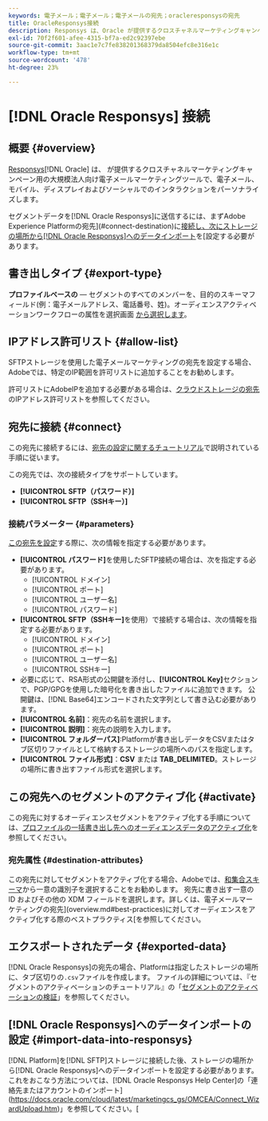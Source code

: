```yaml
---
keywords: 電子メール；電子メール；電子メールの宛先；oracleresponsysの宛先
title: OracleResponsys接続
description: Responsys は、Oracle が提供するクロスチャネルマーケティングキャンペーン用の大規模法人向け電子メールマーケティングツールで、電子メール、モバイル、ディスプレイおよびソーシャルでのインタラクションをパーソナライズします。
exl-id: 70f2f601-afee-4315-bf7a-ed2c92397ebe
source-git-commit: 3aac1e7c7fe838201368379da8504efc8e316e1c
workflow-type: tm+mt
source-wordcount: '478'
ht-degree: 23%

---
```


# [!DNL Oracle Responsys] 接続

## 概要 {#overview}

[Responsys](https://www.oracle.com/cx/marketing/campaign-management/)[!DNL Oracle] は、 が提供するクロスチャネルマーケティングキャンペーン用の大規模法人向け電子メールマーケティングツールで、電子メール、モバイル、ディスプレイおよびソーシャルでのインタラクションをパーソナライズします。

セグメントデータを[!DNL Oracle Responsys]に送信するには、まずAdobe Experience Platformの宛先](#connect-destination)に[接続し、次にストレージの場所から[!DNL Oracle Responsys]へのデータインポート](#import-data-into-responsys)を[設定する必要があります。

## 書き出しタイプ {#export-type}

**プロファイルベースの**  — セグメントのすべてのメンバーを、目的のスキーマフィールド(例：電子メールアドレス、電話番号、姓)。オーディエンスアクティベーションワークフローの属性を選択画面 [から選択します](../../ui/activate-batch-profile-destinations.md#select-attributes)。

## IPアドレス許可リスト {#allow-list}

SFTPストレージを使用した電子メールマーケティングの宛先を設定する場合、Adobeでは、特定のIP範囲を許可リストに追加することをお勧めします。

許可リストにAdobeIPを追加する必要がある場合は、[クラウドストレージの宛先](../cloud-storage/ip-address-allow-list.md)のIPアドレス許可リストを参照してください。

## 宛先に接続 {#connect}

この宛先に接続するには、[宛先の設定に関するチュートリアル](../../ui/connect-destination.md)で説明されている手順に従います。

この宛先では、次の接続タイプをサポートしています。

* **[!UICONTROL SFTP（パスワード）]**
* **[!UICONTROL SFTP（SSHキー）]**

### 接続パラメーター {#parameters}

[この宛先を設定](../../ui/connect-destination.md)する際に、次の情報を指定する必要があります。

* **[!UICONTROL パスワード]**&#x200B;を使用したSFTP接続の場合は、次を指定する必要があります。
   * [!UICONTROL ドメイン]
   * [!UICONTROL ポート]
   * [!UICONTROL ユーザー名]
   * [!UICONTROL パスワード]
* **[!UICONTROL SFTP（SSHキー]**&#x200B;を使用）で接続する場合は、次の情報を指定する必要があります。
   * [!UICONTROL ドメイン]
   * [!UICONTROL ポート]
   * [!UICONTROL ユーザー名]
   * [!UICONTROL SSHキー]
* 必要に応じて、RSA形式の公開鍵を添付し、**[!UICONTROL Key]**&#x200B;セクションで、PGP/GPGを使用した暗号化を書き出したファイルに追加できます。 公開鍵は、[!DNL Base64]エンコードされた文字列として書き込む必要があります。
* **[!UICONTROL 名前]**：宛先の名前を選択します。
* **[!UICONTROL 説明]**：宛先の説明を入力します。
* **[!UICONTROL フォルダーパス]**:Platformが書き出しデータをCSVまたはタブ区切りファイルとして格納するストレージの場所へのパスを指定します。
* **[!UICONTROL ファイル形式]**：**CSV** または **TAB_DELIMITED**。ストレージの場所に書き出すファイル形式を選択します。

<!--

Commenting out Amazon S3 bucket part for now until support is clarified

- **[!UICONTROL Bucket name]**: Your Amazon S3 bucket, where Platform will deposit the data export. Your input must be between 3 and 63 characters long. Must begin and end with a letter or number. Must contain only lowercase letters, numbers, or hyphens ( - ). Must not be formatted as an IP address (for example, 192.100.1.1).

-->

## この宛先へのセグメントのアクティブ化 {#activate}

この宛先に対するオーディエンスセグメントをアクティブ化する手順については、[プロファイルの一括書き出し先へのオーディエンスデータのアクティブ化](../../ui/activate-batch-profile-destinations.md)を参照してください。

### 宛先属性 {#destination-attributes}

この宛先に対してセグメントをアクティブ化する場合、Adobeでは、[和集合スキーマ](../../../profile/home.md#profile-fragments-and-union-schemas)から一意の識別子を選択することをお勧めします。 宛先に書き出す一意の ID およびその他の XDM フィールドを選択します。詳しくは、電子メールマーケティングの宛先](overview.md#best-practices)に対してオーディエンスをアクティブ化する際のベストプラクティス[を参照してください。

## エクスポートされたデータ {#exported-data}

[!DNL Oracle Responsys]の宛先の場合、Platformは指定したストレージの場所に、タブ区切りの`.csv`ファイルを作成します。 ファイルの詳細については、『セグメントのアクティベーションのチュートリアル』の「[セグメントのアクティベーションの検証](../../ui/activate-batch-profile-destinations.md#verify)」を参照してください。

## [!DNL Oracle Responsys]へのデータインポートの設定 {#import-data-into-responsys}

[!DNL Platform]を[!DNL SFTP]ストレージに接続した後、ストレージの場所から[!DNL Oracle Responsys]へのデータインポートを設定する必要があります。 これをおこなう方法については、[!DNL Oracle Responsys Help Center]の「連絡先またはアカウントのインポート](https://docs.oracle.com/cloud/latest/marketingcs_gs/OMCEA/Connect_WizardUpload.htm)」を参照してください。[

